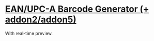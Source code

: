 # [EAN/UPC-A Barcode Generator (+ addon2/addon5)](http://daiw.de/apps/barcode_generator)

With real-time preview.